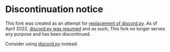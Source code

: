# Discontinuation notice
This fork was created as an attempt for [replacement of discord.py](https://gist.github.com/Rapptz/4a2f62751b9600a31a0d3c78100287f1). As of April 2022, 
[discord.py was resumed](https://gist.github.com/Rapptz/c4324f17a80c94776832430007ad40e6) and as such, This fork no longer serves any purpose and has been discontinued.

Consider using [discord.py](https://github.com/Rapptz/discord.py) instead.
